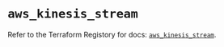 # `aws_kinesis_stream`

Refer to the Terraform Registory for docs: [`aws_kinesis_stream`](https://registry.terraform.io/providers/hashicorp/aws/5.6.2/docs/resources/kinesis_stream).

